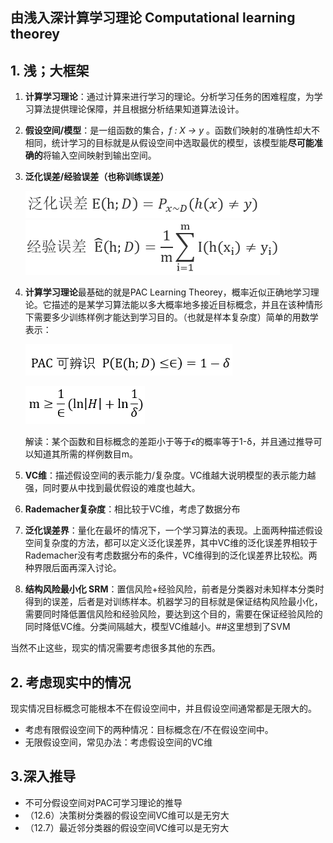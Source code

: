 ## 由浅入深计算学习理论  Computational learning theorey

## 1. 浅；大框架

1. **计算学习理论**：通过计算来进行学习的理论。分析学习任务的困难程度，为学习算法提供理论保障，并且根据分析结果知道算法设计。

2. **假设空间/模型**：是一组函数的集合，*f : X -> y* 。函数们映射的准确性却大不相同，统计学习的目标就是从假设空间中选取最优的模型，该模型能**尽可能准确的**将输入空间映射到输出空间。

3. **泛化误差/经验误差（也称训练误差）**

   ![泛化误差](../pics/泛化误差.PNG)![经验误差](../pics/经验误差.PNG)

4. **计算学习理论**最基础的就是PAC Learning Theorey，概率近似正确地学习理论。它描述的是某学习算法能以多大概率地多接近目标概念，并且在该种情形下需要多少训练样例才能达到学习目的。（也就是样本复杂度）简单的用数学表示：

   ![pac可辨识](../pics/pac可辨识.PNG)

   ![PAC可学习](../pics/PAC可学习.PNG)

   解读：某个函数和目标概念的差距小于等于*ϵ*的概率等于1-δ，并且通过推导可以知道其所需的样例数目m。

5. **VC维**：描述假设空间的表示能力/复杂度。VC维越大说明模型的表示能力越强，同时要从中找到最优假设的难度也越大。

6. **Rademacher复杂度**：相比较于VC维，考虑了数据分布

7. **泛化误差界**：量化在最坏的情况下，一个学习算法的表现。上面两种描述假设空间复杂度的方法，都可以定义泛化误差界，其中VC维的泛化误差界相较于Rademacher没有考虑数据分布的条件，VC维得到的泛化误差界比较松。两种界限后面再深入讨论。

8. **结构风险最小化 SRM**：置信风险+经验风险，前者是分类器对未知样本分类时得到的误差，后者是对训练样本。机器学习的目标就是保证结构风险最小化，需要同时降低置信风险和经验风险，要达到这个目的，需要在保证经验风险的同时降低VC维。分类间隔越大，模型VC维越小。##这里想到了SVM

当然不止这些，现实的情况需要考虑很多其他的东西。

## 2. 考虑现实中的情况

现实情况目标概念可能根本不在假设空间中，并且假设空间通常都是无限大的。

- 考虑有限假设空间下的两种情况：目标概念在/不在假设空间中。
- 无限假设空间，常见办法：考虑假设空间的VC维

## 3.深入推导

- 不可分假设空间对PAC可学习理论的推导
- （12.6）决策树分类器的假设空间VC维可以是无穷大
- （12.7）最近邻分类器的假设空间VC维可以是无穷大



